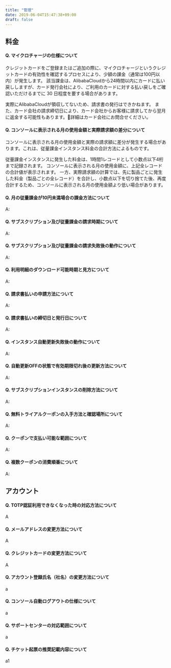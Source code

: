 ```yaml
---
title: "管理"
date: 2019-06-04T15:47:38+09:00
draft: false
---
```


## 料金
#### Q. マイクロチャージの仕様について  
クレジットカードをご登録またはご追加の際に、マイクロチャージというクレジットカードの有効性を確認するプロセスにより、少額の課金（通常は100円以内）が発生します。
該当課金は、AlibabaCloudから24時間以内にカードに払い戻ししますが、カード発行会社により、ご利用のカードに対する払い戻しをご確認いただけるまでに 30 日程度を要する場合があります。

実際にAlibabaCloudが領収してないため、請求書の発行はできかねます。
また、カード会社の請求締切日により、カード会社からお客様に請求してから翌月に返金する可能性もあります。詳細はカード会社にお問合せください。

#### Q. コンソールに表示される月の使用金額と実際請求額の差分について
コンソールに表示される月の使用金額と実際の請求額に差分が発生する場合があります。これは、従量課金インスタンス料金の合計方法によるものです。

従量課金インスタンスに発生した料金は、1時間1レコードとして小数点以下4桁まで記録されます。
コンソールに表示される月の使用金額に、上記全レコードの合計値が表示されます。
一方、実際請求額の計算では、先に製品ごとに発生した料金（製品ごとの全レコード）を合計し、小数点以下を切り捨てた後、再度合計するため、コンソールに表示される月の使用金額より低い場合があります。

#### Q. 月の従量課金が10円未満場合の課金方法について
A: 

#### Q. サブスクリプション及び従量課金の請求時期について
A: 

#### Q. サブスクリプション及び従量課金の請求失敗後の動作について
A: 

#### Q. 利用明細のダウンロード可能時期と見方について
A: 

#### Q. 請求書払いの申請方法について
A: 

#### Q. 請求書払いの締切日と発行日について
A: 

#### Q. インスタンス自動更新失敗後の動作について
A: 

#### Q. 自動更新OFFの状態で有効期限切れ後の更新方法について
A: 

#### Q. サブスクリプションインスタンスの削除方法について
A: 

#### Q. 無料トライアルクーポンの入手方法と確認場所について
A: 

#### Q. クーポンで支払い可能な範囲について
A: 

#### Q. 複数クーポンの消費順番について
A: 

## アカウント
#### Q. TOTP認証利用できなくなった時の対応方法について
A
#### Q. メールアドレスの変更方法について
A
#### Q. クレジットカードの変更方法について
A
#### Q. アカウント登録氏名（社名）の変更方法について
a
#### Q. コンソール自動ログアウトの仕様について
a
#### Q. サポートセンターの対応範囲について
a
#### Q. チケット起票の推奨記載内容について
a1
